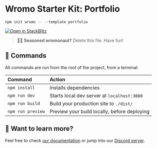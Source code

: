 # Wromo Starter Kit: Portfolio

```
npm init wromo -- --template portfolio
```

[![Open in StackBlitz](https://developer.stackblitz.com/img/open_in_stackblitz.svg)](https://stackblitz.com/github/withwromo/wromo/tree/latest/examples/portfolio)

> 🧑‍🚀 **Seasoned wromonaut?** Delete this file. Have fun!

## 🧞 Commands

All commands are run from the root of the project, from a terminal:

| Command           | Action                                       |
|:----------------  |:-------------------------------------------- |
| `npm install`     | Installs dependencies                        |
| `npm run dev`     | Starts local dev server at `localhost:3000`  |
| `npm run build`   | Build your production site to `./dist/`      |
| `npm run preview` | Preview your build locally, before deploying |

## 👀 Want to learn more?

Feel free to check [our documentation](https://docs.wromo.build) or jump into our [Discord server](https://wromo.build/chat).
